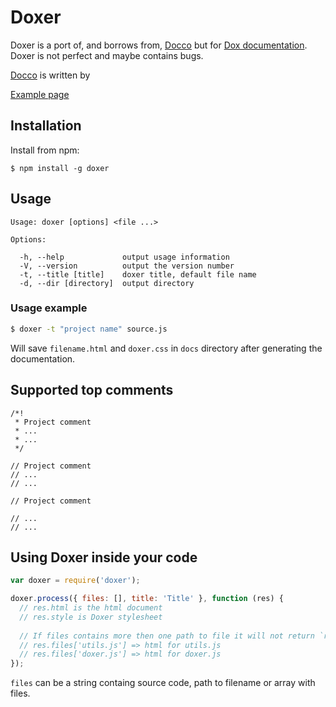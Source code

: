 # Doxer

Doxer is a port of, and borrows from, [Docco](https://github.com/jashkenas/docco) but for [Dox documentation](https://github.com/visionmedia/dox). Doxer is not perfect and maybe contains bugs.

[Docco](https://github.com/jashkenas/docco) is written by

[Example page](http://frozzare.github.com/doxer/)

## Installation

Install from npm:

```
$ npm install -g doxer
```

## Usage

```
Usage: doxer [options] <file ...>

Options:

  -h, --help             output usage information
  -V, --version          output the version number
  -t, --title [title]    doxer title, default file name
  -d, --dir [directory]  output directory

```

### Usage example

```sh
$ doxer -t "project name" source.js
```

Will save `filename.html` and `doxer.css` in `docs` directory after generating the documentation.

## Supported top comments

```
/*!
 * Project comment
 * ...
 * ... 
 */
 
// Project comment
// ...
// ...

// Project comment

// ...
// ...
```

## Using Doxer inside your code

```javascript
var doxer = require('doxer');

doxer.process({ files: [], title: 'Title' }, function (res) {
  // res.html is the html document
  // res.style is Doxer stylesheet
  
  // If files contains more then one path to file it will not return `res.html`, instead it will return `res.files`.
  // res.files['utils.js'] => html for utils.js
  // res.files['doxer.js'] => html for doxer.js 
});
```

`files` can be a string containg source code, path to filename or array with files.
